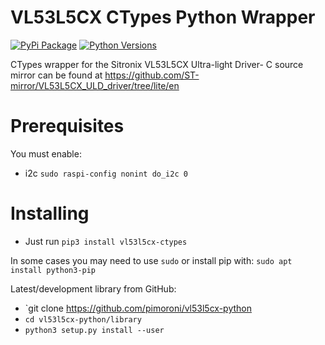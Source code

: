 # VL53L5CX CTypes Python Wrapper

[![PyPi Package](https://img.shields.io/pypi/v/vl53l5cx-ctypes.svg)](https://pypi.python.org/pypi/vl53l5cx-ctypes)
[![Python Versions](https://img.shields.io/pypi/pyversions/vl53l5cx-ctypes.svg)](https://pypi.python.org/pypi/vl53l5cx-ctypes)

CTypes wrapper for the Sitronix VL53L5CX Ultra-light Driver- C source mirror can be found at https://github.com/ST-mirror/VL53L5CX_ULD_driver/tree/lite/en

# Prerequisites

You must enable:

* i2c `sudo raspi-config nonint do_i2c 0`

# Installing

* Just run `pip3 install vl53l5cx-ctypes`

In some cases you may need to use `sudo` or install pip with: `sudo apt install python3-pip`

Latest/development library from GitHub:

* `git clone https://github.com/pimoroni/vl53l5cx-python
* `cd vl53l5cx-python/library`
* `python3 setup.py install --user`
